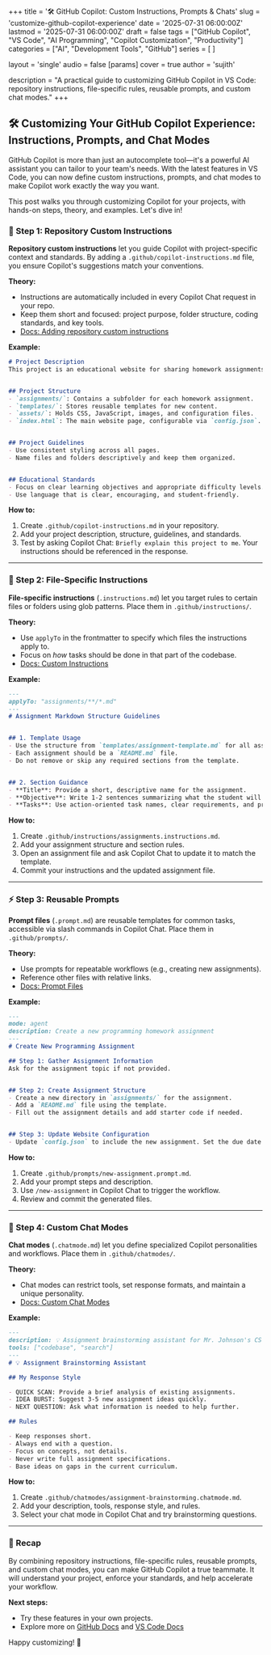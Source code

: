 +++
title = '🛠️ GitHub Copilot: Custom Instructions, Prompts & Chats'
slug = 'customize-github-copilot-experience'
date = '2025-07-31 06:00:00Z'
lastmod = '2025-07-31 06:00:00Z'
draft = false
tags = ["GitHub Copilot", "VS Code", "AI Programming", "Copilot Customization", "Productivity"]
categories = ["AI", "Development Tools", "GitHub"]
series = [ ]

layout = 'single'
audio = false
[params]
    cover = true
    author = 'sujith'

description = "A practical guide to customizing GitHub Copilot in VS Code: repository instructions, file-specific rules, reusable prompts, and custom chat modes."
+++

## 🛠️ Customizing Your GitHub Copilot Experience: Instructions, Prompts, and Chat Modes

GitHub Copilot is more than just an autocomplete tool—it's a powerful AI assistant you can tailor to your team's needs. With the latest features in VS Code, you can now define custom instructions, prompts, and chat modes to make Copilot work exactly the way you want.

This post walks you through customizing Copilot for your projects, with hands-on steps, theory, and examples. Let's dive in!

### 📝 Step 1: Repository Custom Instructions

**Repository custom instructions** let you guide Copilot with project-specific context and standards. By adding a `.github/copilot-instructions.md` file, you ensure Copilot's suggestions match your conventions.


**Theory:**

- Instructions are automatically included in every Copilot Chat request in your repo.
- Keep them short and focused: project purpose, folder structure, coding standards, and key tools.
- [Docs: Adding repository custom instructions](https://docs.github.com/en/copilot/how-tos/custom-instructions/adding-repository-custom-instructions-for-github-copilot)

**Example:**

```markdown
# Project Description
This project is an educational website for sharing homework assignments and coding exercises with students.


## Project Structure
- `assignments/`: Contains a subfolder for each homework assignment.
- `templates/`: Stores reusable templates for new content.
- `assets/`: Holds CSS, JavaScript, images, and configuration files.
- `index.html`: The main website page, configurable via `config.json`.


## Project Guidelines
- Use consistent styling across all pages.
- Name files and folders descriptively and keep them organized.


## Educational Standards
- Focus on clear learning objectives and appropriate difficulty levels.
- Use language that is clear, encouraging, and student-friendly.
```

**How to:**

1. Create `.github/copilot-instructions.md` in your repository.
2. Add your project description, structure, guidelines, and standards.
3. Test by asking Copilot Chat: `Briefly explain this project to me`. Your instructions should be referenced in the response.

---

### 📂 Step 2: File-Specific Instructions

**File-specific instructions** (`.instructions.md`) let you target rules to certain files or folders using glob patterns. Place them in `.github/instructions/`.


**Theory:**

- Use `applyTo` in the frontmatter to specify which files the instructions apply to.
- Focus on *how* tasks should be done in that part of the codebase.
- [Docs: Custom Instructions](https://code.visualstudio.com/docs/copilot/copilot-customization#_custom-instructions)

**Example:**

```markdown
---
applyTo: "assignments/**/*.md"
---
# Assignment Markdown Structure Guidelines


## 1. Template Usage
- Use the structure from `templates/assignment-template.md` for all assignments.
- Each assignment should be a `README.md` file.
- Do not remove or skip any required sections from the template.


## 2. Section Guidance
- **Title**: Provide a short, descriptive name for the assignment.
- **Objective**: Write 1-2 sentences summarizing what the student will learn or accomplish.
- **Tasks**: Use action-oriented task names, clear requirements, and provide example input/output if helpful.
```

**How to:**

1. Create `.github/instructions/assignments.instructions.md`.
2. Add your assignment structure and section rules.
3. Open an assignment file and ask Copilot Chat to update it to match the template.
4. Commit your instructions and the updated assignment file.

---

### ⚡ Step 3: Reusable Prompts

**Prompt files** (`.prompt.md`) are reusable templates for common tasks, accessible via slash commands in Copilot Chat. Place them in `.github/prompts/`.


**Theory:**

- Use prompts for repeatable workflows (e.g., creating new assignments).
- Reference other files with relative links.
- [Docs: Prompt Files](https://code.visualstudio.com/docs/copilot/copilot-customization#_prompt-files-experimental)

**Example:**

```markdown
---
mode: agent
description: Create a new programming homework assignment
---
# Create New Programming Assignment

## Step 1: Gather Assignment Information
Ask for the assignment topic if not provided.


## Step 2: Create Assignment Structure
- Create a new directory in `assignments/` for the assignment.
- Add a `README.md` file using the template.
- Fill out the assignment details and add starter code if needed.


## Step 3: Update Website Configuration
- Update `config.json` to include the new assignment. Set the due date to the current date plus 7 days, unless specified otherwise.
```

**How to:**

1. Create `.github/prompts/new-assignment.prompt.md`.
2. Add your prompt steps and description.
3. Use `/new-assignment` in Copilot Chat to trigger the workflow.
4. Review and commit the generated files.

---

### 💬 Step 4: Custom Chat Modes

**Chat modes** (`.chatmode.md`) let you define specialized Copilot personalities and workflows. Place them in `.github/chatmodes/`.


**Theory:**

- Chat modes can restrict tools, set response formats, and maintain a unique personality.
- [Docs: Custom Chat Modes](https://code.visualstudio.com/docs/copilot/chat/chat-modes#_custom-chat-modes)

**Example:**

```markdown
---
description: 💡 Assignment brainstorming assistant for Mr. Johnson's CS class
tools: ["codebase", "search"]
---
# 💡 Assignment Brainstorming Assistant

## My Response Style

- QUICK SCAN: Provide a brief analysis of existing assignments.
- IDEA BURST: Suggest 3-5 new assignment ideas quickly.
- NEXT QUESTION: Ask what information is needed to help further.

## Rules

- Keep responses short.
- Always end with a question.
- Focus on concepts, not details.
- Never write full assignment specifications.
- Base ideas on gaps in the current curriculum.
```

**How to:**

1. Create `.github/chatmodes/assignment-brainstorming.chatmode.md`.
2. Add your description, tools, response style, and rules.
3. Select your chat mode in Copilot Chat and try brainstorming questions.

---

### 🎉 Recap


By combining repository instructions, file-specific rules, reusable prompts, and custom chat modes, you can make GitHub Copilot a true teammate. It will understand your project, enforce your standards, and help accelerate your workflow.


**Next steps:**


- Try these features in your own projects.
- Explore more on [GitHub Docs](https://docs.github.com/en/copilot/how-tos/custom-instructions/adding-repository-custom-instructions-for-github-copilot) and [VS Code Docs](https://code.visualstudio.com/docs/copilot/copilot-customization)

Happy customizing! 🚀
